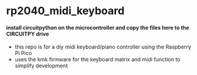 # rp2040_midi_keyboard
#### install circuitpython on the microcontroller and copy the files here to the CIRCUITPY drive

- this repo is for a diy midi keyboard/piano controller using the Raspberry Pi Pico
- uses the kmk firmware for the keyboard matrix and midi function to simplify development
